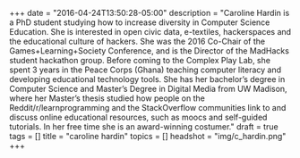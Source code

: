 +++
date = "2016-04-24T13:50:28-05:00"
description = "Caroline Hardin is a PhD student studying how to increase diversity in Computer Science Education. She is interested in open civic data, e-textiles, hackerspaces and the educational culture of hackers. She was the 2016 Co-Chair of the Games+Learning+Society Conference, and is the Director of the MadHacks student hackathon group.  Before coming to the Complex Play Lab, she spent 3 years in the Peace Corps (Ghana) teaching computer literacy and developing educational technology tools. She has her bachelor’s degree in Computer Science and Master’s Degree in Digital Media from UW Madison, where her Master’s thesis studied how people on the Reddit/r/learnprogramming and the StackOverflow communities link to and discuss online educational resources, such as moocs and self-guided tutorials. In her free time she is an award-winning costumer."
draft = true
tags = []
title = "caroline hardin"
topics = []
headshot = "img/c_hardin.png"
+++
